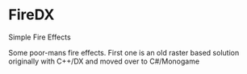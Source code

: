 # FireDX
Simple Fire Effects

Some poor-mans fire effects.  First one is an old raster based solution originally with C++/DX and moved over to C#/Monogame

